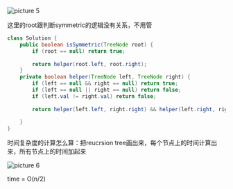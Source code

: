 ![picture 5](https://i.loli.net/2021/09/05/3GxiQomyOwrSdCP.png) 

这里的root跟判断symmetric的逻辑没有关系，不用管

```java
class Solution {
    public boolean isSymmetric(TreeNode root) {
        if (root == null) return true;
        
        return helper(root.left, root.right);
    }
    private boolean helper(TreeNode left, TreeNode right) {
        if (left == null && right == null) return true;
        if (left == null || right == null) return false;
        if (left.val != right.val) return false;
        
        return helper(left.left, right.right) && helper(left.right, right.left);  //当前层check ok了，继续check下面的node
       
    }
}
```

时间复杂度的计算怎么算：把reucrsion tree画出来，每个节点上的时间计算出来，所有节点上的时间加起来

![picture 6](https://i.loli.net/2021/09/05/o2kIKAhCOZePjyx.png)  

time = O(n/2)